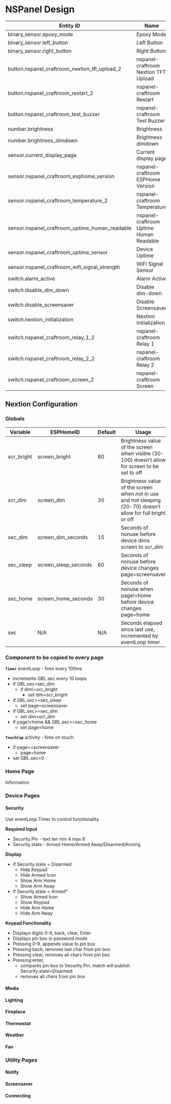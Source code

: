# NSPanel Design

| Entity ID                                      | Name                                    |
|------------------------------------------------|-----------------------------------------|
| binary_sensor.epoxy_mode                       | Epoxy Mode                              |
| binary_sensor.left_button                      | Left Button                             |
| binary_sensor.right_button                     | Right Button                            |
| button.nspanel_craftroom_nextion_tft_upload_2  | nspanel-craftroom Nextion TFT Upload    |
| button.nspanel_craftroom_restart_2             | nspanel-craftroom Restart               |
| button.nspanel_craftroom_test_buzzer           | nspanel-craftroom Test Buzzer           |
| number.brightness                              | Brightness                              |
| number.brightness_dimdown                      | Brightness dimdown                      |
| sensor.current_display_page                    | Current display page                    |
| sensor.nspanel_craftroom_esphome_version       | nspanel-craftroom ESPHome Version       |
| sensor.nspanel_craftroom_temperature_2         | nspanel-craftroom Temperature           |
| sensor.nspanel_craftroom_uptime_human_readable | nspanel-craftroom Uptime Human Readable |
| sensor.nspanel_craftroom_uptime_sensor         | Device Uptime                           |
| sensor.nspanel_craftroom_wifi_signal_strength  | WiFi Signal Sensor                      |
| switch.alarm_active                            | Alarm Active                            |
| switch.disable_dim_down                        | Disable dim-down                        |
| switch.disable_screensaver                     | Disable Screensaver                     |
| switch.nextion_initialization                  | Nextion Initialization                  |
| switch.nspanel_craftroom_relay_1_2             | nspanel-craftroom Relay 1               |
| switch.nspanel_craftroom_relay_2_2             | nspanel-craftroom Relay 2               |
| switch.nspanel_craftroom_screen_2              | nspanel-craftroom Screen                |


## Nextion Configuration

### Globals

| Variable   | ESPHomeID            | Default | Usage                                                                                                        |
|------------|----------------------|---------|--------------------------------------------------------------------------------------------------------------|
| scr_bright | screen_bright        | 80      | Brightness value of the screen when visible (30-100)  doesn’t allow for screen to be set to off              |
| scr_dim    | screen_dim           | 30      | Brightness value of the screen when not in use and not sleeping (20-70) doesn’t allow for full bright or off |
| sec_dim    | screen_dim_seconds   | 15      | Seconds of nonuse before device dims screen to scr_dim                                                       |
| sec_sleep  | screen_sleep_seconds | 60      | Seconds of nonuse before device changes page=screensaver                                                     |
| sec_home   | screen_home_seconds  | 30      | Seconds of nonuse when page!=home before device changes page=home                                            |
| sec        |  N/A                 | N/A     | Seconds elapsed since last use, incremented by eventLoop timer

### Component to be copied to every page

**`Timer`** eventLoop - fires every 100ms

- increments GBL.sec every 10 loops
- if GBL.sec<sec_dim
  - if dim!=scr_bright
    - set dim=scr_bright
- if GBL.sec>=sec_sleep
  - set page=screensaver
- if GBL.sec>=sec_dim
  - set dim=scr_dim
- if page!=home && GBL.sec>=sec_home
  - set page=home

**`TouchCap`** activity - fires on touch

- if page==screensaver
  - page=home
- set GBL.sec=0

### Home Page

Information

### Device Pages

#### Security

Use eventLoop Timer to control functionality

**Required Input**
- Security.Pin - text len min 4 max 6
- Security.state - Armed Home/Armed Away/Disarmed/Arming

**Display**
- If Security.state = Disarmed
  - Hide Keypad
  - Hide Armed Icon
  - Show Arm Home
  - Show Arm Away
- If Security.state = Armed*
  - Show Armed Icon
  - Show Keypad
  - Hide Arm Home
  - Hide Arm Away

**Keypad Functionality**
- Displays digits 0-9, back, clear, Enter
- Displays pin box in password mode
- Pressing 0-9, appends value to pin box
- Pressing back, removes last char from pin box
- Pressing clear, removes all chars from pin box
- Pressing enter,
  - compares pin box to Security.Pin, match will publish Security.state=Disarmed
  - removes all chars from pin box

#### Media

#### Lighting

#### Fireplace

#### Thermostat

#### Weather

#### Fan

### Utility Pages

#### Notify

#### Screensaver

#### Connecting
